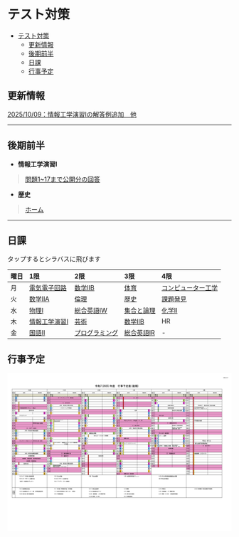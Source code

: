 # テスト対策

- [テスト対策](#テスト対策)
	- [更新情報](#更新情報)
	- [後期前半](#後期前半)
	- [日課](#日課)
	- [行事予定](#行事予定)

## 更新情報

[2025/10/09：情報工学演習Iの解答例追加　他](UPDATE.md)

---

## 後期前半

- **情報工学演習I**
> [問題1~17まで公開分の回答](情報工学演習/problems01.md)

- **歴史**
> [ホーム](history/term3/printM.md)

---

## 日課

タップするとシラバスに飛びます

| 曜日 | 1限                           | 2限                            | 3限                          | 4限                              |
| :--- | :---------------------------- | :----------------------------- | :--------------------------- | :------------------------------- |
| 月   | [電気電子回路][def:電気電子]  | [数学IIB][def:数学B]           | [体育][def:体育]             | [コンピューター工学][def:コン工] |
| 火   | [数学IIA][def:数学A]          | [倫理][def:倫理]               | [歴史][def:歴史]             | [課題発見][def:課題発見]         |
| 水   | [物理I][def:物理I]            | [総合英語IW][def:英語W]        | [集合と論理][def:集合と論理] | [化学II][def:化学II]             |
| 木   | [情報工学演習I][def:情報演習] | [芸術][def:芸術]               | [数学IIB][def:数学IIB]       | HR                               |
| 金   | [国語II][def:国語II]          | [プログラミング][def:プログラ] | [総合英語IR][def:英語R]      | -                                |

## 行事予定

![行事予定](2025gyouziyoteihyou_02.jpg)

<!--

以下定義

-->
[def:電気電子]:https://syllabus.kosen-k.go.jp/Pages/PublicSyllabus?school_id=35&department_id=03&subject_id=0034&year=2024&lang=ja
[def:数学B]:https://syllabus.kosen-k.go.jp/Pages/PublicSyllabus?school_id=35&department_id=03&subject_id=0046&year=2024&lang=ja
[def:体育]:https://syllabus.kosen-k.go.jp/Pages/PublicSyllabus?school_id=35&department_id=03&subject_id=0027&year=2024&lang=ja
[def:コン工]:https://syllabus.kosen-k.go.jp/Pages/PublicSyllabus?school_id=35&department_id=03&subject_id=0042&year=2024&lang=ja
[def:数学A]:https://syllabus.kosen-k.go.jp/Pages/PublicSyllabus?school_id=35&department_id=03&subject_id=0045&year=2024&lang=ja
[def:倫理]:https://syllabus.kosen-k.go.jp/Pages/PublicSyllabus?school_id=35&department_id=03&subject_id=0037&year=2024&lang=ja
[def:歴史]:https://syllabus.kosen-k.go.jp/Pages/PublicSyllabus?school_id=35&department_id=03&subject_id=0036&year=2024&lang=ja
[def:課題発見]:https://syllabus.kosen-k.go.jp/Pages/PublicSyllabus?school_id=35&department_id=03&subject_id=0024&year=2024&lang=ja
[def:物理I]:https://syllabus.kosen-k.go.jp/Pages/PublicSyllabus?school_id=35&department_id=03&subject_id=0047&year=2024&lang=ja
[def:英語W]:https://syllabus.kosen-k.go.jp/Pages/PublicSyllabus?school_id=35&department_id=03&subject_id=0039&year=2024&lang=ja
[def:集合と論理]:https://syllabus.kosen-k.go.jp/Pages/PublicSyllabus?school_id=35&department_id=03&subject_id=0041&year=2024&lang=ja
[def:化学II]:https://syllabus.kosen-k.go.jp/Pages/PublicSyllabus?school_id=35&department_id=03&subject_id=0032&year=2024&lang=ja
[def:情報演習]:https://syllabus.kosen-k.go.jp/Pages/PublicSyllabus?school_id=35&department_id=03&subject_id=0049&year=2024&lang=ja
[def:芸術]:https://syllabus.kosen-k.go.jp/Pages/PublicSyllabus?school_id=35&department_id=03&subject_id=0030&year=2024&lang=ja
[def:数学IIB]:https://syllabus.kosen-k.go.jp/Pages/PublicSyllabus?school_id=35&department_id=03&subject_id=0046&year=2024&lang=ja
[def:国語II]:https://syllabus.kosen-k.go.jp/Pages/PublicSyllabus?school_id=35&department_id=03&subject_id=0035&year=2024&lang=ja
[def:プログラ]:https://syllabus.kosen-k.go.jp/Pages/PublicSyllabus?school_id=35&department_id=03&subject_id=0043&year=2024&lang=ja
[def:英語R]:https://syllabus.kosen-k.go.jp/Pages/PublicSyllabus?school_id=35&department_id=03&subject_id=0038&year=2024&lang=ja